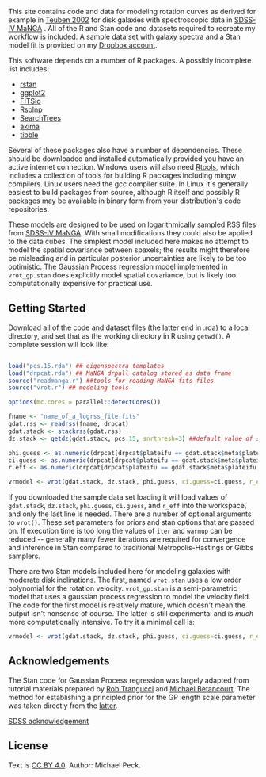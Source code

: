 This site contains code and data for modeling rotation curves as derived for example in [Teuben 2002](https://ui.adsabs.harvard.edu/#abs/2002ASPC..275..217T/abstract) for disk galaxies with spectroscopic data in [SDSS-IV MaNGA](http://www.sdss.org/dr14/manga/) . All of the R and Stan code and datasets required to recreate my workflow is included. A sample data set with galaxy spectra and a Stan model fit is provided on my [Dropbox account](https://www.dropbox.com/s/tousr1abr1j27r6/8333-6102.rda?dl=0).

This software depends on a number of R packages. A possibly incomplete list includes:

- [rstan](https://cran.r-project.org/package=rstan)
- [ggplot2](https://cran.r-project.org/package=ggplot2)
- [FITSio](https://cran.r-project.org/package=FITSio)
- [Rsolnp](https://cran.r-project.org/package=Rsolnp)
- [SearchTrees](https://cran.r-project.org/package=SearchTrees)
- [akima](https://cran.r-project.org/package=akima)
- [tibble](https://cran.r-project.org/package=tibble)

Several of these packages also have a number of dependencies. These should be downloaded and installed automatically provided you have an active internet connection. Windows users will also need [Rtools](http://cran.us.r-project.org/bin/windows/Rtools/), which includes a collection of tools for building R packages including mingw compilers. Linux users need the gcc compiler suite. In Linux it's generally easiest to build packages from source, although R itself and possibly R packages may be available in binary form from your distribution's code repositories.

These models are designed to be used on logarithmically sampled RSS files from [SDSS-IV MaNGA](http://www.sdss.org/dr14/manga/manga-data/data-access/). With small modifications they could also be applied to the data cubes. The simplest model included here makes no attempt to model the spatial covariance between spaxels; the results might therefore be misleading and in particular posterior uncertainties are likely to be too optimistic. The Gaussian Process regression model implemented in `vrot_gp.stan` does explicitly model spatial covariance, but is likely too computationally expensive for practical use.

## Getting Started

Download all of the code and dataset files (the latter end in .rda) to a local directory, and set that as the working directory in R using `getwd()`. A complete session will look like:

```R

load("pcs.15.rda") ## eigenspectra templates
load("drpcat.rda") ## MaNGA drpall catalog stored as data frame
source("readmanga.r") ##tools for reading MaNGA fits files
source("vrot.r") ## modeling tools

options(mc.cores = parallel::detectCores())

fname <- "name_of_a_logrss_file.fits"
gdat.rss <- readrss(fname, drpcat)
gdat.stack <- stackrss(gdat.rss)
dz.stack <- getdz(gdat.stack, pcs.15, snrthresh=3) ##default value of snrthresh may be too conservative for this task

phi.guess <- as.numeric(drpcat[drpcat$plateifu == gdat.stack$meta$plateifu, "nsa_elpetro_phi"]) ## photometric major axis orientation
ci.guess <- as.numeric(drpcat[drpcat$plateifu == gdat.stack$meta$plateifu, "nsa_elpetro_ba"])  ## photometric minor/major axis ratio
r.eff <- as.numeric(drpcat[drpcat$plateifu == gdat.stack$meta$plateifu, "nsa_elpetro_th50_r"]) ## r band effective radius

vrmodel <- vrot(gdat.stack, dz.stack, phi.guess, ci.guess=ci.guess, r_eff= r.eff)
```

If you downloaded the sample data set loading it will load values of `gdat.stack`, `dz.stack`, `phi.guess`, `ci.guess`, and `r_eff` into the workspace, and only the last line is needed. There are a number of optional arguments to `vrot()`. These set parameters for priors and stan options that are passed on. If execution time is too long the values of `iter` and `warmup` can be reduced -- generally many fewer iterations are required for convergence and inference in Stan compared to traditional Metropolis-Hastings or Gibbs samplers.

There are two Stan models included here for modeling galaxies with moderate disk inclinations. The first, named `vrot.stan` uses a low order polynomial for the rotation velocity. `vrot_gp.stan` is a semi-parametric model that uses a gaussian process regression to model the velocity field. The code for the first model is relatively mature, which doesn't mean the output isn't nonsense of course. The latter is still experimental and is *much* more computationally intensive. To try it a minimal call is:

```R
vrmodel <- vrot(gdat.stack, dz.stack, phi.guess, ci.guess=ci.guess, r_eff= r.eff)
```

## Acknowledgements

The Stan code for Gaussian Process regression was largely adapted from tutorial materials prepared by [Rob Trangucci](https://github.com/stan-dev/stancon_talks/tree/master/2017/Contributed-Talks/08_trangucci) and [Michael Betancourt](https://betanalpha.github.io/assets/case_studies/gp_part1/part1.html). The method for establishing a principled prior for the GP length scale parameter was taken directly from the [latter](https://betanalpha.github.io/assets/case_studies/gp_part3/part3.html).

[SDSS acknowledgement](http://www.sdss.org/collaboration/citing-sdss/)

## License

Text is [CC BY 4.0](https://creativecommons.org/licenses/by/4.0/). Author: Michael Peck.
